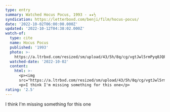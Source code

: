```yaml
---
type: entry
summary: Watched Hocus Pocus, 1993 - ★★½
syndication: https://letterboxd.com/benji/film/hocus-pocus/
date: '2022-10-02T06:00:00.000Z'
updated: '2022-10-12T04:38:02.000Z'
watch-of:
  type: cite
  name: Hocus Pocus
  published: '1993'
  photo: >-
    https://a.ltrbxd.com/resized/sm/upload/43/5h/8q/cg/vgtJwl5rmPyq0JQPNWd4NXbkGmd-0-600-0-900-crop.jpg?v=9e0fc85c24
  watched-date: '2022-10-02'
  content:
    html: >-
      <p><img
      src="https://a.ltrbxd.com/resized/sm/upload/43/5h/8q/cg/vgtJwl5rmPyq0JQPNWd4NXbkGmd-0-600-0-900-crop.jpg?v=9e0fc85c24"/></p>
      <p>I think I'm missing something for this one</p>
rating: '2.5'
---
```

I think I'm missing something for this one
